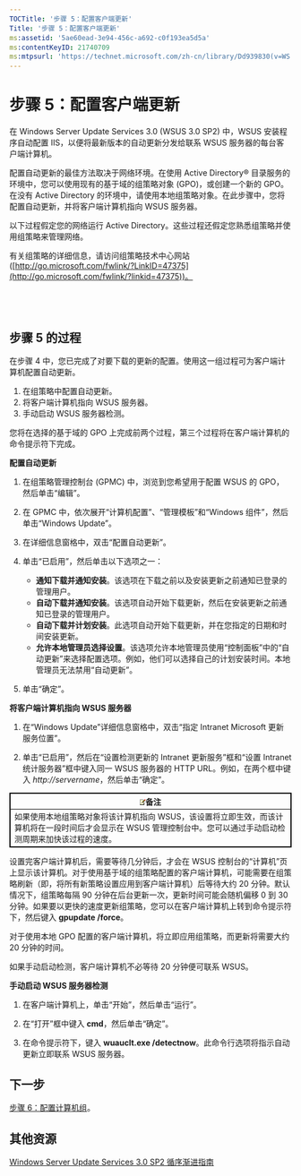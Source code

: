 ```yaml
---
TOCTitle: '步骤 5：配置客户端更新'
Title: '步骤 5：配置客户端更新'
ms:assetid: '5ae60ead-3e94-456c-a692-c0f193ea5d5a'
ms:contentKeyID: 21740709
ms:mtpsurl: 'https://technet.microsoft.com/zh-cn/library/Dd939830(v=WS.10)'
---
```


步骤 5：配置客户端更新
======================

在 Windows Server Update Services 3.0 (WSUS 3.0 SP2) 中，WSUS 安装程序自动配置 IIS，以便将最新版本的自动更新分发给联系 WSUS 服务器的每台客户端计算机。

配置自动更新的最佳方法取决于网络环境。在使用 Active Directory® 目录服务的环境中，您可以使用现有的基于域的组策略对象 (GPO)，或创建一个新的 GPO。在没有 Active Directory 的环境中，请使用本地组策略对象。在此步骤中，您将配置自动更新，并将客户端计算机指向 WSUS 服务器。

以下过程假定您的网络运行 Active Directory。这些过程还假定您熟悉组策略并使用组策略来管理网络。

有关组策略的详细信息，请访问组策略技术中心网站 ([http://go.microsoft.com/fwlink/?LinkID=47375](http://go.microsoft.com/fwlink/?linkid=47375))。

 
-

步骤 5 的过程
-------------

在步骤 4 中，您已完成了对要下载的更新的配置。使用这一组过程可为客户端计算机配置自动更新。

1.  在组策略中配置自动更新。
2.  将客户端计算机指向 WSUS 服务器。
3.  手动启动 WSUS 服务器检测。

您将在选择的基于域的 GPO 上完成前两个过程，第三个过程将在客户端计算机的命令提示符下完成。

**配置自动更新**
1.  在组策略管理控制台 (GPMC) 中，浏览到您希望用于配置 WSUS 的 GPO，然后单击“编辑”。

2.  在 GPMC 中，依次展开“计算机配置”、“管理模板”和“Windows 组件”，然后单击“Windows Update”。

3.  在详细信息窗格中，双击“配置自动更新”。

4.  单击“已启用”，然后单击以下选项之一：

    -   **通知下载并通知安装**。该选项在下载之前以及安装更新之前通知已登录的管理用户。
    -   **自动下载并通知安装**。该选项自动开始下载更新，然后在安装更新之前通知已登录的管理用户。
    -   **自动下载并计划安装**。此选项自动开始下载更新，并在您指定的日期和时间安装更新。
    -   **允许本地管理员选择设置**。该选项允许本地管理员使用“控制面板”中的“自动更新”来选择配置选项。例如，他们可以选择自己的计划安装时间。本地管理员无法禁用“自动更新”。

5.  单击“确定”。

**将客户端计算机指向 WSUS 服务器**
1.  在“Windows Update”详细信息窗格中，双击“指定 Intranet Microsoft 更新服务位置”。

2.  单击“已启用”，然后在“设置检测更新的 Intranet 更新服务”框和“设置 Intranet 统计服务器”框中键入同一 WSUS 服务器的 HTTP URL。例如，在两个框中键入 *http://servername*，然后单击“确定”。

 
<table style="border:1px solid black;">
<colgroup>
<col width="100%" />
</colgroup>
<thead>
<tr class="header">
<th style="border:1px solid black;" ><img src="images/Dd939830.note(WS.10).gif" />备注</th>
</tr>
</thead>
<tbody>
<tr class="odd">
<td style="border:1px solid black;">如果使用本地组策略对象将该计算机指向 WSUS，该设置将立即生效，而该计算机将在一段时间后才会显示在 WSUS 管理控制台中。您可以通过手动启动检测周期来加快该过程的速度。
</td>
</tr>
</tbody>
</table>
 

设置完客户端计算机后，需要等待几分钟后，才会在 WSUS 控制台的“计算机”页上显示该计算机。对于使用基于域的组策略配置的客户端计算机，可能需要在组策略刷新（即，将所有新策略设置应用到客户端计算机）后等待大约 20 分钟。默认情况下，组策略每隔 90 分钟在后台更新一次，更新时间可能会随机偏移 0 到 30 分钟。如果要以更快的速度更新组策略，您可以在客户端计算机上转到命令提示符下，然后键入 **gpupdate /force**。

对于使用本地 GPO 配置的客户端计算机，将立即应用组策略，而更新将需要大约 20 分钟的时间。

如果手动启动检测，客户端计算机不必等待 20 分钟便可联系 WSUS。

**手动启动 WSUS 服务器检测**
1.  在客户端计算机上，单击“开始”，然后单击“运行”。

2.  在“打开”框中键入 **cmd**，然后单击“确定”。

3.  在命令提示符下，键入 **wuauclt.exe /detectnow**。此命令行选项将指示自动更新立即联系 WSUS 服务器。

下一步
------

[步骤 6：配置计算机组](https://technet.microsoft.com/70518732-2179-4e41-9609-7f9999867f41)。

其他资源
--------

[Windows Server Update Services 3.0 SP2 循序渐进指南](https://technet.microsoft.com/4b504edc-93b3-45b0-a7e8-d0107f1a4442)
